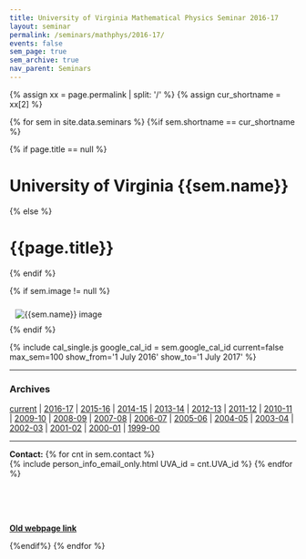 ```yaml
---
title: University of Virginia Mathematical Physics Seminar 2016-17
layout: seminar
permalink: /seminars/mathphys/2016-17/
events: false
sem_page: true
sem_archive: true
nav_parent: Seminars
---
```


{% assign xx = page.permalink | split: '/' %}
{% assign cur_shortname = xx[2] %}

{% for sem in site.data.seminars %}
{%if sem.shortname == cur_shortname %}

{% if page.title == null %}
  <h1 class="mt-2 mb-4">University of Virginia {{sem.name}}</h1>
{% else %}
  <h1 class="mt-2 mb-4">{{page.title}}</h1>
{% endif %}

{% if sem.image != null %}
  <div class="row">
    <div class="col-md-3">
      <img src="{{ sem.image | replace: '__SITE_URL__', site.url }}" style="max-width:100%;max-height:400px;height:auto;width:auto;padding:10px" alt="{{sem.name}} image" title="{{sem.name}} image"/>
    </div>
  </div>
{% endif %}

{% include cal_single.js google_cal_id = sem.google_cal_id current=false max_sem=100
show_from='1 July 2016'
show_to='1 July 2017' %}



<hr>
<h3 class="mb-3">Archives</h3>

<p><a href="/seminars/mathphys/">current</a> |
<a href="/seminars/mathphys/2016-17/">2016-17</a> |
<a href="/seminars/mathphys/2015-16/">2015-16</a> |
<a href="/seminars/mathphys/2014-15/">2014-15</a> |
<a href="/seminars/mathphys/2013-14/">2013-14</a> |
<a href="/seminars/mathphys/2012-13/">2012-13</a> |
<a href="/seminars/mathphys/2011-12/">2011-12</a> |
<a href="/seminars/mathphys/2010-11/">2010-11</a> |
<a href="/seminars/mathphys/2009-10/">2009-10</a> |
<a href="/seminars/mathphys/2008-09/">2008-09</a> |
<a href="/seminars/mathphys/2007-08/">2007-08</a> |
<a href="/seminars/mathphys/2006-07/">2006-07</a> |
<a href="/seminars/mathphys/2005-06/">2005-06</a> |
<a href="/seminars/mathphys/2004-05/">2004-05</a> |
<a href="/seminars/mathphys/2003-04/">2003-04</a> |
<a href="/seminars/mathphys/2002-03/">2002-03</a> |
<a href="/seminars/mathphys/2001-02/">2001-02</a> |
<a href="/seminars/mathphys/2000-01/">2000-01</a> |
<a href="/seminars/mathphys/1999-00/">1999-00</a></p>


<hr />

<b>Contact:</b> {% for cnt in sem.contact %}<br />{% include person_info_email_only.html UVA_id = cnt.UVA_id %} {% endfor %}

<br><br><br>

<b><a href="{{sem.webpage}}">Old webpage link</a></b>

{%endif%}
{% endfor %}
